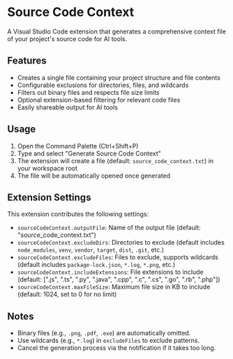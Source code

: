# Source Code Context

A Visual Studio Code extension that generates a comprehensive context file of your project's source code for AI tools.

## Features

- Creates a single file containing your project structure and file contents
- Configurable exclusions for directories, files, and wildcards
- Filters out binary files and respects file size limits
- Optional extension-based filtering for relevant code files
- Easily shareable output for AI tools

## Usage

1. Open the Command Palette (Ctrl+Shift+P)
2. Type and select "Generate Source Code Context"
3. The extension will create a file (default: `source_code_context.txt`) in your workspace root
4. The file will be automatically opened once generated

## Extension Settings

This extension contributes the following settings:

- `sourceCodeContext.outputFile`: Name of the output file (default: "source_code_context.txt")
- `sourceCodeContext.excludeDirs`: Directories to exclude (default includes `node_modules`, `venv`, `vendor`, `target`, `dist`, `.git`, etc.)
- `sourceCodeContext.excludeFiles`: Files to exclude, supports wildcards (default includes `package-lock.json`, `*.log`, `*.png`, etc.)
- `sourceCodeContext.includeExtensions`: File extensions to include (default: [".js", ".ts", ".py", ".java", ".cpp", ".c", ".cs", ".go", ".rb", ".php"])
- `sourceCodeContext.maxFileSize`: Maximum file size in KB to include (default: 1024, set to 0 for no limit)

## Notes

- Binary files (e.g., `.png`, `.pdf`, `.exe`) are automatically omitted.
- Use wildcards (e.g., `*.log`) in `excludeFiles` to exclude patterns.
- Cancel the generation process via the notification if it takes too long.
